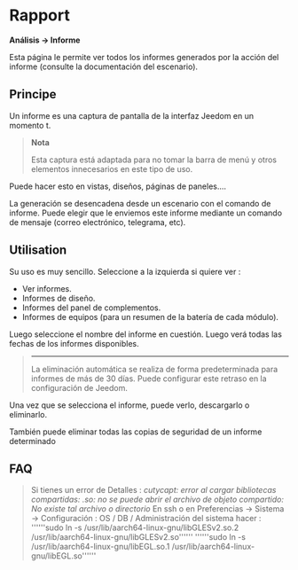 # Rapport
**Análisis → Informe**

Esta página le permite ver todos los informes generados por la acción del informe (consulte la documentación del escenario).

## Principe

Un informe es una captura de pantalla de la interfaz Jeedom en un momento t.

> **Nota**
>
> Esta captura está adaptada para no tomar la barra de menú y otros elementos innecesarios en este tipo de uso.

Puede hacer esto en vistas, diseños, páginas de paneles....

La generación se desencadena desde un escenario con el comando de informe.
Puede elegir que le enviemos este informe mediante un comando de mensaje (correo electrónico, telegrama, etc).

## Utilisation

Su uso es muy sencillo. Seleccione a la izquierda si quiere ver :

- Ver informes.
- Informes de diseño.
- Informes del panel de complementos.
- Informes de equipos (para un resumen de la batería de cada módulo).

Luego seleccione el nombre del informe en cuestión. Luego verá todas las fechas de los informes disponibles.

> ****
>
> La eliminación automática se realiza de forma predeterminada para informes de más de 30 días. Puede configurar este retraso en la configuración de Jeedom.

Una vez que se selecciona el informe, puede verlo, descargarlo o eliminarlo.

También puede eliminar todas las copias de seguridad de un informe determinado

## FAQ

> Si tienes un error de Detalles :
> *cutycapt: error al cargar bibliotecas compartidas: .so: no se puede abrir el archivo de objeto compartido: No existe tal archivo o directorio*
> En ssh o en Preferencias → Sistema → Configuración : OS / DB / Administración del sistema hacer :
> ''''''sudo ln -s /usr/lib/aarch64-linux-gnu/libGLESv2.so.2 /usr/lib/aarch64-linux-gnu/libGLESv2.so''''''
> ''''''sudo ln -s /usr/lib/aarch64-linux-gnu/libEGL.so.1 /usr/lib/aarch64-linux-gnu/libEGL.so''''''
